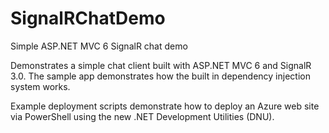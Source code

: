 # SignalRChatDemo
Simple ASP.NET MVC 6 SignalR chat demo

Demonstrates a simple chat client built with ASP.NET MVC 6 and SignalR 3.0. The sample app demonstrates how the built in dependency injection system works.

Example deployment scripts demonstrate how to deploy an Azure web site via PowerShell using the new .NET Development Utilities (DNU).


